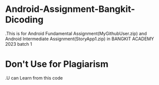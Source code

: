 # Android-Assignment-Bangkit-Dicoding
.This is for Android Fundamental Assignment(MyGithubUser.zip) and Android Intermediate Assignment(StoryApp1.zip) in  BANGKIT ACADEMY 2023 batch 1

# Don't Use for Plagiarism
.U can Learn from this code
